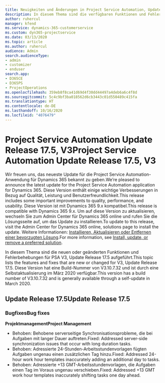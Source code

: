 ```yaml
---
title: Neuigkeiten und Änderungen in Project Service Automation, Update Release 17.5, Hotfix, V3
description: In diesem Thema sind die verfügbaren Funktionen und Fehlerbehebungen für Project Service Automation Update Release 17.5, V3 aufgeführt.
author: ruhercul
manager: kfend
ms.service: dynamics-365-customerservice
ms.custom: dyn365-projectservice
ms.date: 03/13/2020
ms.topic: article
ms.author: ruhercul
audience: Admin
search.audienceType:
- admin
- customizer
- enduser
search.app:
- D365CE
- D365PS
- ProjectOperations
ms.openlocfilehash: 359eb8f8ca41d69d4f30dd44497a4deb6a6c4f8d
ms.sourcegitcommit: 5c4c9bf3ba018562d6cb3443c01d550489c415fa
ms.translationtype: HT
ms.contentlocale: de-DE
ms.lasthandoff: 10/16/2020
ms.locfileid: "4076479"
---
```

# <a name="project-service-automation-update-release-175-v3"></a><span data-ttu-id="cfcc4-103">Project Service Automation Update Release 17.5, V3</span><span class="sxs-lookup"><span data-stu-id="cfcc4-103">Project Service Automation Update Release 17.5, V3</span></span>

<span data-ttu-id="cfcc4-104">Wir freuen uns, das neueste Update für die Project Service Automation-Anwendung für Dynamics 365 bekannt zu geben.</span><span class="sxs-lookup"><span data-stu-id="cfcc4-104">We’re pleased to announce the latest update for the Project Service Automation application for Dynamics 365.</span></span> <span data-ttu-id="cfcc4-105">Diese Version enthält einige wichtige Verbesserungen in Bezug auf Qualität, Leistung und Benutzerfreundlichkeit.</span><span class="sxs-lookup"><span data-stu-id="cfcc4-105">This release includes some important improvements to quality, performance, and usability.</span></span>  <span data-ttu-id="cfcc4-106">Diese Version ist mit Dynamics 365 9.x kompatibel.</span><span class="sxs-lookup"><span data-stu-id="cfcc4-106">This release is compatible with Dynamics 365 9.x.</span></span> <span data-ttu-id="cfcc4-107">Um auf diese Version zu aktualisieren, wechseln Sie zum Admin Center für Dynamics 365 online und rufen Sie die Lösungsseite auf, um das Update zu installieren.</span><span class="sxs-lookup"><span data-stu-id="cfcc4-107">To update to this release, visit the Admin Center for Dynamics 365 online, solutions page to install the update.</span></span> <span data-ttu-id="cfcc4-108">Weitere Informationen: [Installieren, Aktualisieren oder Entfernen einer bevorzugten Lösung](https://docs.microsoft.com/power-platform/admin/install-remove-preferred-solution).</span><span class="sxs-lookup"><span data-stu-id="cfcc4-108">For more information, see [Install, update, or remove a preferred solution](https://docs.microsoft.com/power-platform/admin/install-remove-preferred-solution).</span></span>

<span data-ttu-id="cfcc4-109">In diesem Thema sind die neuen oder geänderten Funktionen und Fehlerbehebungen für PSA V3, Update Release 17.5 aufgeführt.</span><span class="sxs-lookup"><span data-stu-id="cfcc4-109">This topic lists the features and fixes that are new or changed for V3, Update Release 17.5.</span></span> <span data-ttu-id="cfcc4-110">Diese Version hat eine Build-Nummer von V3.10.7.32 und ist durch eine Selbstaktualisierung im März 2020 verfügbar.</span><span class="sxs-lookup"><span data-stu-id="cfcc4-110">This version has a build number of V3.10.7.32 and is generally available through a self-update in March 2020.</span></span>


## <a name="update-release-175"></a><span data-ttu-id="cfcc4-111">Update Release 17.5</span><span class="sxs-lookup"><span data-stu-id="cfcc4-111">Update Release 17.5</span></span>

### <a name="bug-fixes"></a><span data-ttu-id="cfcc4-112">Bugfixes</span><span class="sxs-lookup"><span data-stu-id="cfcc4-112">Bug fixes</span></span>


<span data-ttu-id="cfcc4-113">**Projektmanagement**</span><span class="sxs-lookup"><span data-stu-id="cfcc4-113">**Project Management**</span></span>

- <span data-ttu-id="cfcc4-114">Behoben: Behobene serverseitige Synchronisationsprobleme, die bei Aufgaben mit langer Dauer auftreten.</span><span class="sxs-lookup"><span data-stu-id="cfcc4-114">Fixed: Addressed server-side synchronization issues that occur with long duration tasks.</span></span>
- <span data-ttu-id="cfcc4-115">Behoben: Adressierte 24-Stunden-Arbeitsstundenvorlagen fügten Aufgaben ungenau einen zusätzlichen Tag hinzu.</span><span class="sxs-lookup"><span data-stu-id="cfcc4-115">Fixed: Addressed 24-hour work hour templates inaccurately adding an additional day to tasks.</span></span>
- <span data-ttu-id="cfcc4-116">Behoben: Adressierte +13 GMT-Arbeitsstundenvorlagen, die Aufgaben einen Tag im Voraus ungenau verschieben.</span><span class="sxs-lookup"><span data-stu-id="cfcc4-116">Fixed: Addressed +13 GMT work hour templates inaccurately shifting tasks one day ahead.</span></span>

